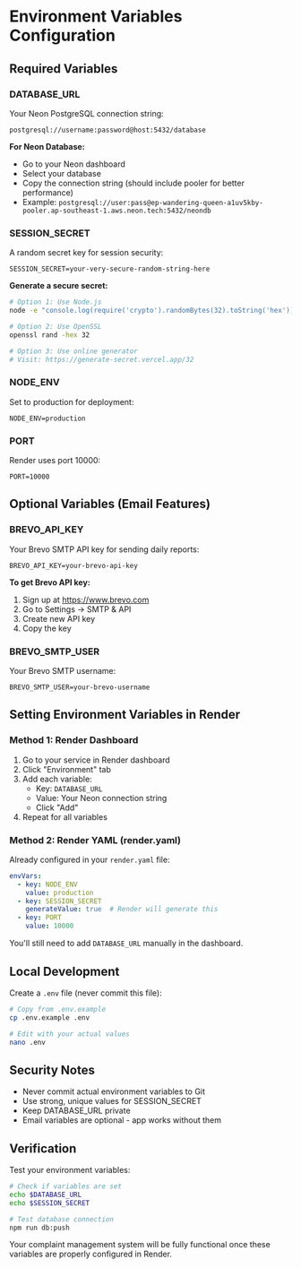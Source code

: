 # Environment Variables Configuration

## Required Variables

### DATABASE_URL
Your Neon PostgreSQL connection string:
```
postgresql://username:password@host:5432/database
```

**For Neon Database:**
- Go to your Neon dashboard
- Select your database
- Copy the connection string (should include pooler for better performance)
- Example: `postgresql://user:pass@ep-wandering-queen-a1uv5kby-pooler.ap-southeast-1.aws.neon.tech:5432/neondb`

### SESSION_SECRET
A random secret key for session security:
```
SESSION_SECRET=your-very-secure-random-string-here
```

**Generate a secure secret:**
```bash
# Option 1: Use Node.js
node -e "console.log(require('crypto').randomBytes(32).toString('hex'))"

# Option 2: Use OpenSSL
openssl rand -hex 32

# Option 3: Use online generator
# Visit: https://generate-secret.vercel.app/32
```

### NODE_ENV
Set to production for deployment:
```
NODE_ENV=production
```

### PORT
Render uses port 10000:
```
PORT=10000
```

## Optional Variables (Email Features)

### BREVO_API_KEY
Your Brevo SMTP API key for sending daily reports:
```
BREVO_API_KEY=your-brevo-api-key
```

**To get Brevo API key:**
1. Sign up at https://www.brevo.com
2. Go to Settings → SMTP & API
3. Create new API key
4. Copy the key

### BREVO_SMTP_USER
Your Brevo SMTP username:
```
BREVO_SMTP_USER=your-brevo-username
```

## Setting Environment Variables in Render

### Method 1: Render Dashboard
1. Go to your service in Render dashboard
2. Click "Environment" tab
3. Add each variable:
   - Key: `DATABASE_URL`
   - Value: Your Neon connection string
   - Click "Add"
4. Repeat for all variables

### Method 2: Render YAML (render.yaml)
Already configured in your `render.yaml` file:
```yaml
envVars:
  - key: NODE_ENV
    value: production
  - key: SESSION_SECRET
    generateValue: true  # Render will generate this
  - key: PORT
    value: 10000
```

You'll still need to add `DATABASE_URL` manually in the dashboard.

## Local Development

Create a `.env` file (never commit this file):
```bash
# Copy from .env.example
cp .env.example .env

# Edit with your actual values
nano .env
```

## Security Notes

- Never commit actual environment variables to Git
- Use strong, unique values for SESSION_SECRET
- Keep DATABASE_URL private
- Email variables are optional - app works without them

## Verification

Test your environment variables:
```bash
# Check if variables are set
echo $DATABASE_URL
echo $SESSION_SECRET

# Test database connection
npm run db:push
```

Your complaint management system will be fully functional once these variables are properly configured in Render.